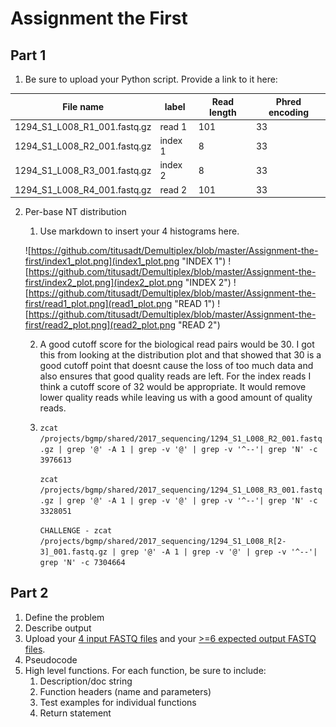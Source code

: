 # Assignment the First

## Part 1
1. Be sure to upload your Python script. Provide a link to it here:

| File name | label | Read length | Phred encoding |
|---|---|---|---|
| 1294_S1_L008_R1_001.fastq.gz |read 1 |101  |33 |
| 1294_S1_L008_R2_001.fastq.gz |index 1  |8 |33  |
| 1294_S1_L008_R3_001.fastq.gz |index 2  |8  |33  |
| 1294_S1_L008_R4_001.fastq.gz |read 2  |101  |33  |

2. Per-base NT distribution
    1. Use markdown to insert your 4 histograms here.
    
    ![https://github.com/titusadt/Demultiplex/blob/master/Assignment-the-first/index1_plot.png](index1_plot.png "INDEX 1")
    ![https://github.com/titusadt/Demultiplex/blob/master/Assignment-the-first/index2_plot.png](index2_plot.png "INDEX 2")
    ![https://github.com/titusadt/Demultiplex/blob/master/Assignment-the-first/read1_plot.png](read1_plot.png "READ 1")
    ![https://github.com/titusadt/Demultiplex/blob/master/Assignment-the-first/read2_plot.png](read2_plot.png "READ 2")

    2. A good cutoff score for the biological read pairs would be 30. I got this from looking at the distribution plot and that showed that 30 is a good cutoff point that doesnt cause the loss of too much data and also ensures that good quality reads are left.
    For the index reads I think a cutoff score of 32 would be appropriate. It would remove lower quality reads while leaving us with a good amount of quality reads.

    3. `zcat /projects/bgmp/shared/2017_sequencing/1294_S1_L008_R2_001.fastq.gz | grep '@' -A 1 | grep -v '@' | grep -v '^--'| grep 'N' -c
               3976613`
        
        `zcat /projects/bgmp/shared/2017_sequencing/1294_S1_L008_R3_001.fastq.gz | grep '@' -A 1 | grep -v '@' | grep -v '^--'| grep 'N' -c
               3328051`
        
        `CHALLENGE - zcat /projects/bgmp/shared/2017_sequencing/1294_S1_L008_R[2-3]_001.fastq.gz | grep '@' -A 1 | grep -v '@' | grep -v '^--'| grep 'N' -c
               7304664`
    
## Part 2
1. Define the problem
2. Describe output
3. Upload your [4 input FASTQ files](../TEST-input_FASTQ) and your [>=6 expected output FASTQ files](../TEST-output_FASTQ).
4. Pseudocode
5. High level functions. For each function, be sure to include:
    1. Description/doc string
    2. Function headers (name and parameters)
    3. Test examples for individual functions
    4. Return statement

